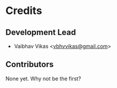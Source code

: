 # Credits

## Development Lead

* Vaibhav Vikas <[vbhvvikas@gmail.com](mailto:vbhvvikas@gmail.com)>

## Contributors

None yet. Why not be the first?
